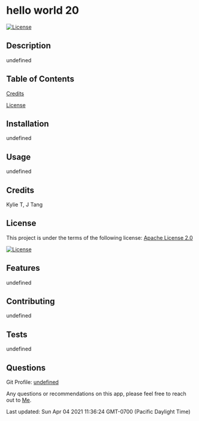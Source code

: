 # hello world 20

[![License](https://img.shields.io/badge/License-Apache%202.0-blue.svg)](https://opensource.org/licenses/Apache-2.0)

## Description
undefined


## Table of Contents

[Credits](test.md#Credits)

[License](test.md#License)


## Installation
undefined

## Usage
undefined


## Credits
Kylie T, J Tang


## License
This project is under the terms of the following license: 
[Apache License 2.0](https://www.apache.org/licenses/LICENSE-2.0)

[![License](https://img.shields.io/badge/License-Apache%202.0-blue.svg)](https://opensource.org/licenses/Apache-2.0)

## Features
undefined

## Contributing
undefined

## Tests
undefined

## Questions
Git Profile: [undefined](https://www.github.com/undefined/)

Any questions or recommendations on this app, please feel free to reach out to [Me](mailto:undefined).


Last updated: Sun Apr 04 2021 11:36:24 GMT-0700 (Pacific Daylight Time)
